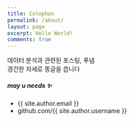 ```yaml
---
title: Colophon
permalink: /about/
layout: page
excerpt: Hello World!
comments: true
---
```



데이터 분석과 관련된 포스팅, 푸념   
경건한 자세로 똥글을 씁니다


##### may u needs ✨

- {{ site.author.email }}
- github.com/{{ site.author.username }}
